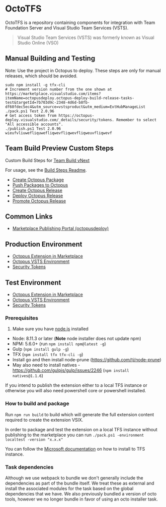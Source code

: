 # OctoTFS

OctoTFS is a repository containing components for integration with Team Foundation Server and Visual Studio Team Services (VSTS).

> Visual Studio Team Services (VSTS) was formerly known as Visual Studio Online (VSO)

## Manual Building and Testing

Note: Use the project in Octopus to deploy. These steps are only for manual releases, which should be avoided.

```
sudo npm install -g tfx-cli
# Increment version number from the one shown at https://marketplace.visualstudio.com/items?itemName=octopusdeploy.octopus-deploy-build-release-tasks-test&targetId=7b703d9c-2348-4d6d-b8fb-df60fdec5ec4&utm_source=vstsproduct&utm_medium=ExtHubManageList
./pack.ps1 Test 2.0.96
# Get access token from https://octopus-deploy.visualstudio.com/_details/security/tokens. Remember to select "All accessible accounts".
./publish.ps1 Test 2.0.96 wieufvliuwefliquwefliqwevfliqwevfliqweuvfliqwevf
```

## Team Build Preview Custom Steps

Custom Build Steps for [Team Build vNext](http://aka.ms/tfbuild)

For usage, see the [Build Steps Readme](source/VSTSExtensions).

* [Create Octopus Package](source/VSTSExtensions/OctopusBuildAndReleaseTasks/Tasks/Pack)
* [Push Packages to Octopus](source/VSTSExtensions/OctopusBuildAndReleaseTasks/Tasks/Push)
* [Create Octopus Release](source/VSTSExtensions/OctopusBuildAndReleaseTasks/Tasks/CreateOctopusRelease)
* [Deploy Octopus Release](source/VSTSExtensions/OctopusBuildAndReleaseTasks/Tasks/Deploy)
* [Promote Octopus Release](source/VSTSExtensions/OctopusBuildAndReleaseTasks/Tasks/Promote)

## Common Links

- [Marketplace Publishing Portal (octopusdeploy)](https://marketplace.visualstudio.com/manage/publishers/octopusdeploy)

## Production Environment

- [Octopus Extension in Marketplace](https://marketplace.visualstudio.com/items?itemName=octopusdeploy.octopus-deploy-build-release-tasks)
- [Octopus VSTS Environment](https://octopus-deploy.visualstudio.com)
- [Security Tokens](https://octopus-deploy.visualstudio.com/_details/security/tokens)

## Test Environment

- [Octopus Extension in Marketplace](https://marketplace.visualstudio.com/items?itemName=octopusdeploy.octopus-deploy-build-release-tasks-test)
- [Octopus VSTS Environment](https://octopus-deploy-test.visualstudio.com)
- [Security Tokens](https://octopus-deploy-test.visualstudio.com/_details/security/tokens)

### Prerequisites
1. Make sure you have [node.js](https://nodejs.org/en/download/) installed
* Node: 8.11.3 or later (**Note** node installer does not update npm)
* NPM: 5.6.0+ (run `npm install npm@latest -g`)
* Gulp (`npm install gulp -g`)
* TFX (`npm install tfx tfx-cli -g`)
* Install go and then install node-prune (https://github.com/tj/node-prune)
* May also need to install natives - https://github.com/gulpjs/gulp/issues/2246 (`npm install natives@1.1.6`)

If you intend to publish the extension either to a local TFS instance or otherwise you will also need powershell core or powershell installed.

### How to build and package
Run `npm run build` to build which will generate the full extension content required to create the extension VSIX.

In order to package and test the extension on a local TFS instance without publishing to the marketplace you can run `./pack.ps1 -environment localtest -version "x.x.x"`

You can follow the [Microsoft documentation](https://docs.microsoft.com/en-us/vsts/marketplace/get-tfs-extensions?view=tfs-2018#install-extensions-for-disconnected-tfs) on how to install to TFS instance.

### Task dependencies
Although we use webpack to bundle we don't generally include the dependencies as part of the bundle itself. We treat these as external and install the associated modules for the task based on the global dependencies that we have. We
also previously bundled a version of octo tools, however we no longer bundle in favor of using an octo installer task.


